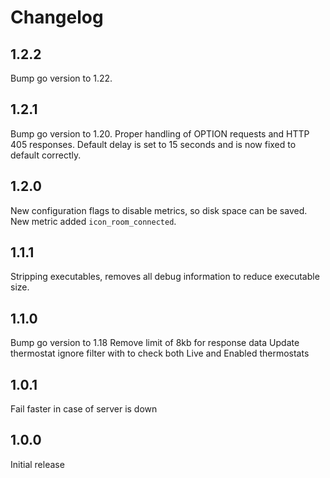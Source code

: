 # Changelog

## 1.2.2

Bump go version to 1.22.

## 1.2.1

Bump go version to 1.20.
Proper handling of OPTION requests and HTTP 405 responses.
Default delay is set to 15 seconds and is now fixed to default correctly.

## 1.2.0

New configuration flags to disable metrics, so disk space can be saved.
New metric added `icon_room_connected`.

## 1.1.1

Stripping executables, removes all debug information to reduce executable size.

## 1.1.0

Bump go version to 1.18
Remove limit of 8kb for response data
Update thermostat ignore filter with to check both Live and Enabled thermostats

## 1.0.1

Fail faster in case of server is down

## 1.0.0

Initial release
